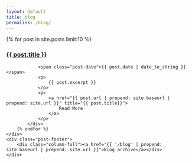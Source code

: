 ```yaml
---
layout: default
title: blog
permalink: /blog/
---
```

<div id="home" class="page-content wc-container">
	<div class="posts">
  		{% for post in site.posts limit:10 %}
  			<div class="post">
    			<h3 class="post-title">
			      <a href="{{ post.url | prepend: site.baseurl | prepend: site.url }}">
			        {{ post.title }}
			      </a>
    			</h3>

    			<span class="post-date">{{ post.date | date_to_string }}</span>    			
  				<p>
	  				{{ post.excerpt }}	
  				</p>
  				<p>
  					<a href="{{ post.url | prepend: site.baseurl | prepend: site.url }}" title="{{ post.title}}">
  						Read More
					</a>
  				</p>
  			</div>
  		{% endfor %}
	</div>
	<div class="post-footer">
		<div class="column-full"><a href="{{ '/blog' | prepend: site.baseurl | prepend: site.url }}">Blog archive</a></div>
	</div>
</div>